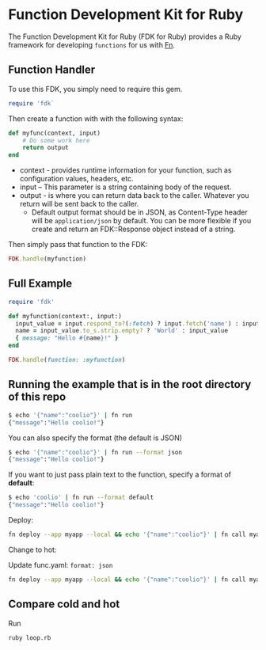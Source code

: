 # Function Development Kit for Ruby 

The Function Development Kit for Ruby (FDK for Ruby) provides a Ruby framework for developing `functions` for us with [Fn](https://fnproject.github.io).

## Function Handler

To use this FDK, you simply need to require this gem.

```ruby
require 'fdk`
```

Then create a function with with the following syntax:

```ruby
def myfunc(context, input)
    # Do some work here
    return output
end
```

* context - provides runtime information for your function, such as configuration values, headers, etc.
* input – This parameter is a string containing body of the request.
* output - is where you can return data back to the caller. Whatever you return will be sent back to the caller.
  * Default output format should be in JSON, as Content-Type header will be `application/json` by default. You can be more flexible if you create and return
    an FDK::Response object instead of a string.

Then simply pass that function to the FDK:

```ruby
FDK.handle(myfunction)
```

## Full Example

```ruby
require 'fdk'

def myfunction(context:, input:)
  input_value = input.respond_to?(:fetch) ? input.fetch('name') : input
  name = input_value.to_s.strip.empty? ? 'World' : input_value
  { message: "Hello #{name}!" }
end

FDK.handle(function: :myfunction)
```

## Running the example that is in the root directory of this repo

```sh
$ echo '{"name":"coolio"}' | fn run
{"message":"Hello coolio!"}
```

You can also specify the format (the default is JSON)

```sh
$ echo '{"name":"coolio"}' | fn run --format json
{"message":"Hello coolio!"}
```

If you want to just pass plain text to the function, specify a format of __default__:

```sh
$ echo 'coolio' | fn run --format default
{"message":"Hello coolio!"}
```

Deploy:

```sh
fn deploy --app myapp --local && echo '{"name":"coolio"}' | fn call myapp /fdk-ruby
```

Change to hot:

Update func.yaml: `format: json`

```sh
fn deploy --app myapp --local && echo '{"name":"coolio"}' | fn call myapp /fdk-ruby
```

## Compare cold and hot

Run

```sh
ruby loop.rb
```
